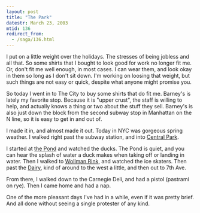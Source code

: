 ```yaml
---
layout: post
title: "The Park"
datestr: March 23, 2003
mtid: 136
redirect_from:
  - /saga/136.html
---
```


I put on a little weight over the holidays.  The stresses of being jobless and all that.  So some shirts that I bought to look good for work no longer fit me.  Or, don't fit me well enough, in most cases.  I can wear them, and look okay in them so long as I don't sit down.  I'm working on loosing that weight, but such things are not easy or quick, despite what anyone might promise you.

So today I went in to The City to buy some shirts that do fit me.  Barney's is lately my favorite stop.  Because it is "upper crust", the staff is willing to help, and actually knows a thing or two about the stuff they sell.  Barney's is also just down the block from the second subway stop in Manhattan on the N line, so it is easy to get in and out of.

I made it in, and almost made it out.  Today in NYC was gorgeous spring weather.  I walked right past the subway station, and into <a href="http://www.centralparknyc.org/">Central Park</a>.

I started at <a href="http://www.centralparknyc.org/virtualpark/southend/pond/">the Pond</a> and watched the ducks.  The Pond is quiet, and you can hear the splash of water a duck makes when taking off or landing in water.  Then I walked to <a href="http://www.centralparknyc.org/virtualpark/southend/wollmanrink/">Wollman Rink</a>, and watched the ice skaters.  Then past the <a href="http://www.centralparknyc.org/virtualpark/southend/dairy/">Dairy</a>, kind of around to the west a little, and then out to 7th Ave.

From there, I walked down to the Carnegie Deli, and had a pistol (pastrami on rye).  Then I came home and had a nap.

One of the more pleasant days I've had in a while, even if it was pretty brief.  And all done without seeing a single protester of any kind.

